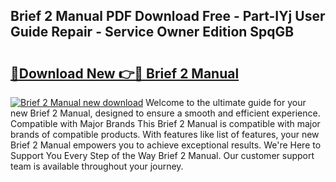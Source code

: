 ## Brief 2 Manual PDF Download Free - Part-IYj User Guide Repair - Service Owner Edition SpqGB

# <h2><a href="http://bc12721.oget.top/?id=Brief+2+Manual">🔗Download New 👉🔴 Brief 2 Manual</a></h2>

[![Brief 2 Manual new download](https://i.imgur.com/5g1atiW.png)](http://bc12721.oget.top/?id=Brief+2+Manual)
Welcome to the ultimate guide for your new Brief 2 Manual, designed to ensure a smooth and efficient experience. Compatible with Major Brands This Brief 2 Manual is compatible with major brands of compatible products. With features like list of features, your new Brief 2 Manual empowers you to achieve exceptional results. We're Here to Support You Every Step of the Way Brief 2 Manual. Our customer support team is available throughout your journey.
